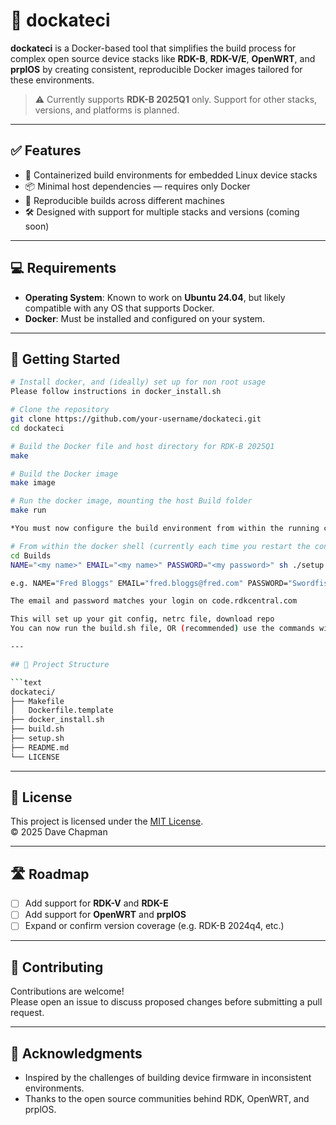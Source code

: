 # 🚢 dockateci

**dockateci** is a Docker-based tool that simplifies the build process for complex open source device stacks like **RDK-B**, **RDK-V/E**, **OpenWRT**, and **prplOS** by creating consistent, reproducible Docker images tailored for these environments.

> ⚠️ Currently supports **RDK-B 2025Q1** only. Support for other stacks, versions, and platforms is planned.

---

## ✅ Features

- 🐳 Containerized build environments for embedded Linux device stacks
- 📦 Minimal host dependencies — requires only Docker
- 🔁 Reproducible builds across different machines
- 🛠 Designed with support for multiple stacks and versions (coming soon)

---

## 💻 Requirements

- **Operating System**: Known to work on **Ubuntu 24.04**, but likely compatible with any OS that supports Docker.
- **Docker**: Must be installed and configured on your system.

---

## 🚀 Getting Started

```bash
# Install docker, and (ideally) set up for non root usage
Please follow instructions in docker_install.sh

# Clone the repository
git clone https://github.com/your-username/dockateci.git
cd dockateci

# Build the Docker file and host directory for RDK-B 2025Q1
make

# Build the Docker image
make image

# Run the docker image, mounting the host Build folder
make run

*You must now configure the build environment from within the running container.*

# From within the docker shell (currently each time you restart the container)
cd Builds
NAME="<my name>" EMAIL="<my name>" PASSWORD="<my password>" sh ./setup.sh

e.g. NAME="Fred Bloggs" EMAIL="fred.bloggs@fred.com" PASSWORD="Swordfish442" sh ./setup.sh

The email and password matches your login on code.rdkcentral.com

This will set up your git config, netrc file, download repo
You can now run the build.sh file, OR (recommended) use the commands within individually

---

## 📂 Project Structure

```text
dockateci/
├── Makefile
│   Dockerfile.template
├── docker_install.sh
├── build.sh
├── setup.sh
├── README.md
└── LICENSE
```

---

## 📄 License

This project is licensed under the [MIT License](LICENSE).  
© 2025 Dave Chapman

---

## 🛣 Roadmap

- [ ] Add support for **RDK-V** and **RDK-E**
- [ ] Add support for **OpenWRT** and **prplOS**
- [ ] Expand or confirm version coverage (e.g. RDK-B 2024q4, etc.)

---

## 🤝 Contributing

Contributions are welcome!  
Please open an issue to discuss proposed changes before submitting a pull request.

---

## 🙏 Acknowledgments

- Inspired by the challenges of building device firmware in inconsistent environments.
- Thanks to the open source communities behind RDK, OpenWRT, and prplOS.
